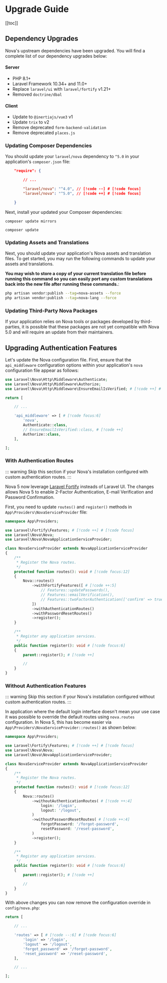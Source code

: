 # Upgrade Guide

[[toc]]

## Dependency Upgrades

Nova's upstream dependencies have been upgraded. You will find a complete list of our dependency upgrades below:

#### Server

* PHP 8.1+
* Laravel Framework 10.34+ and 11.0+
* Replace `laravel/ui` with `laravel/fortify` v1.21+
* Removed `doctrine/dbal`

#### Client

* Update to `@inertiajs/vue3` v1
* Update `trix` to v2
* Remove deprecated `form-backend-validation`
* Remove deprecated `places.js`

### Updating Composer Dependencies

You should update your `laravel/nova` dependency to `^5.0` in your application's `composer.json` file:

```json
    "require": {

        // ...

        "laravel/nova": "^4.0", // [!code --] # [!code focus]
        "laravel/nova": "^5.0", // [!code ++] # [!code focus]

    }
```

Next, install your updated your Composer dependencies:

```shell
composer update mirrors

composer update
```

### Updating Assets and Translations

Next, you should update your application's Nova assets and translation files. To get started, you may run the following commands to update your assets and translations.

**You may wish to store a copy of your current translation file before running this command so you can easily port any custom translations back into the new file after running these commands.**:

```bash
php artisan vendor:publish --tag=nova-assets --force
php artisan vendor:publish --tag=nova-lang --force
```

### Updating Third-Party Nova Packages ​

If your application relies on Nova tools or packages developed by third-parties, it is possible that these packages are not yet compatible with Nova 5.0 and will require an update from their maintainers.

## Upgrading Authentication Features

Let's update the Nova configuration file. First, ensure that the `api_middleware` configuration options within your application's `nova` configuration file appear as follows:

```php
use Laravel\Nova\Http\Middleware\Authenticate;
use Laravel\Nova\Http\Middleware\Authorize;
use Laravel\Nova\Http\Middleware\EnsureEmailIsVerified; # [!code ++] # [!code focus]

return [

    // ...

    'api_middleware' => [ # [!code focus:6]
        'nova',
        Authenticate::class,
        // EnsureEmailIsVerified::class, # [!code ++]
        Authorize::class,
    ],

];
```


### With Authentication Routes

::: warning
Skip this section if your Nova's installation configured with custom authentication routes.
:::

Nova 5 now leverage [Laravel Fortify](https://laravel.com/docs/fortify) insteads of Laravel UI. The changes allows Nova 5 to enable 2-Factor Authentication, E-mail Verification and Password Confirmation. 

First, you need to update `routes()` and `register()` methods in `App\Providers\NovaServiceProvider` file:

```php
namespace App\Providers;

use Laravel\Fortify\Features; # [!code ++] # [!code focus]
use Laravel\Nova\Nova;
use Laravel\Nova\NovaApplicationServiceProvider;

class NovaServiceProvider extends NovaApplicationServiceProvider
{
    /**
     * Register the Nova routes.
     */
    protected function routes(): void # [!code focus:12]
    {
        Nova::routes()
            ->withFortifyFeatures([ # [!code ++:5]
                // Features::updatePasswords(),
                // Features::emailVerification(),
                // Features::twoFactorAuthentication(['confirm' => true, 'confirmPassword' => true]),
            ])
            ->withAuthenticationRoutes()
            ->withPasswordResetRoutes()
            ->register();
    }

    /**
     * Register any application services.
     */
    public function register(): void # [!code focus:6]
    {
        parent::register(); # [!code ++]

        //
    }
}
```

### Without Authentication Features

::: warning
Skip this section if your Nova's installation configured without custom authentication routes.
:::

In application where the default login interface doesn't mean your use case it was possible to override the default routes using `nova.routes` configuration. In Nova 5, this has become easier via `App\Providers\NovaServiceProvider::routes()` as shown below:

```php
namespace App\Providers;

use Laravel\Fortify\Features; # [!code ++] # [!code focus]
use Laravel\Nova\Nova;
use Laravel\Nova\NovaApplicationServiceProvider;

class NovaServiceProvider extends NovaApplicationServiceProvider
{
    /**
     * Register the Nova routes.
     */
    protected function routes(): void # [!code focus:12]
    {
        Nova::routes()
            ->withoutAuthenticationRoutes( # [!code ++:4]
                login: '/login',
                logout: '/logout',
            )
            ->withoutPasswordResetRoutes( # [!code ++:4]
                forgotPassword: '/forgot-password',
                resetPassword: '/reset-password',
            )
            ->register();
    }

    /**
     * Register any application services.
     */
    public function register(): void # [!code focus:6]
    {
        parent::register(); # [!code ++]

        //
    }
}
```

With above changes you can now remove the configuration override in `config/nova.php`:

```php
return [

    // ...

    'routes' => [ # [!code --:6] # [!code focus:6]
        'login' => '/login',
        'logout' => '/logout',
        'forgot_password' => '/forgot-password',
        'reset_password' => '/reset-password',
    ],

    // ...

];
```

